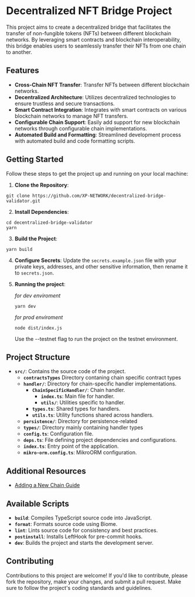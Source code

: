 # Decentralized NFT Bridge Project

This project aims to create a decentralized bridge that facilitates the transfer of non-fungible tokens (NFTs) between different blockchain networks. By leveraging smart contracts and blockchain interoperability, this bridge enables users to seamlessly transfer their NFTs from one chain to another.

## Features

- **Cross-Chain NFT Transfer**: Transfer NFTs between different blockchain networks.
- **Decentralized Architecture**: Utilizes decentralized technologies to ensure trustless and secure transactions.
- **Smart Contract Integration**: Integrates with smart contracts on various blockchain networks to manage NFT transfers.
- **Configurable Chain Support**: Easily add support for new blockchain networks through configurable chain implementations.
- **Automated Build and Formatting**: Streamlined development process with automated build and code formatting scripts.

## Getting Started

Follow these steps to get the project up and running on your local machine:

1. **Clone the Repository**: 
```shell
git clone https://github.com/XP-NETWORK/decentralized-bridge-validator.git
```
2. **Install Dependencies**: 
```shell
cd decentralized-bridge-validator
yarn
```
3. **Build the Project**: 
```shell
yarn build
```
4. **Configure Secrets**: 
Update the `secrets.example.json` file with your private keys, addresses, and other sensitive information, then rename it to `secrets.json`.
5. **Running the project**: 
    
    *for dev enviroment*
    ```shell
    yarn dev
    ```
    *for prod enviroment*
    ```shell
    node dist/index.js
    ```
    Use the --testnet flag to run the project on the testnet environment.







## Project Structure

- **`src/`**: Contains the source code of the project.
    - **`contractsTypes`** Directory contaning chain specific contract types
    - **`handler/`**: Directory for chain-specific handler implementations.
        - **`ChainSpecificHandler/`**:  Chain handler.
            - **`index.ts`**: Main file for handler.
            - **`utils/`**: Utilities specific to handler.
        - **`types.ts`**: Shared types for handlers.
        - **`utils.ts`**: Utility functions shared across handlers.
    - **`persistence/`**: Directory for persistence-related 
    - **`types/`**: Directory mainly containing handler types 
    - **`config.ts`**: Configuration file.
    - **`deps.ts`**: File defining project dependencies and configurations.
    - **`index.ts`**: Entry point of the application.
    - **`mikro-orm.config.ts`**: MikroORM configuration.

## Additional Resources

- [Adding a New Chain Guide](ADD_CHAIN.md)
## Available Scripts

- **`build`**: Compiles TypeScript source code into JavaScript.
- **`format`**: Formats source code using Biome.
- **`lint`**: Lints source code for consistency and best practices.
- **`postinstall`**: Installs LeftHook for pre-commit hooks.
- **`dev`**: Builds the project and starts the development server.

## Contributing

Contributions to this project are welcome! If you'd like to contribute, please fork the repository, make your changes, and submit a pull request. Make sure to follow the project's coding standards and guidelines.